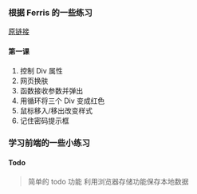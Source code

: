 ### 根据 Ferris 的一些练习

[原链接](http://www.fgm.cc/learn/)

#### 第一课

1. 控制 Div 属性
2. 网页换肤
3. 函数接收参数并弹出
4. 用循环将三个 Div 变成红色
5. 鼠标移入/移出改变样式
6. 记住密码提示框

### 学习前端的一些小练习

#### Todo

> 简单的 todo 功能
> 利用浏览器存储功能保存本地数据

